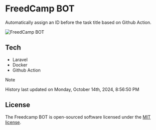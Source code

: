 # FreedCamp BOT

Automatically assign an ID before the task title based on Github Action.

![FreedCamp BOT](https://repository-images.githubusercontent.com/737932867/7d34798b-2680-471c-b089-a78a718d3d6a)

## Tech

- Laravel
- Docker
- Github Action

> [!NOTE]  
> History last updated on Monday, October 14th, 2024, 8:56:50 PM

## License

The Freedcamp BOT is open-sourced software licensed under the [MIT license](https://opensource.org/licenses/MIT).
